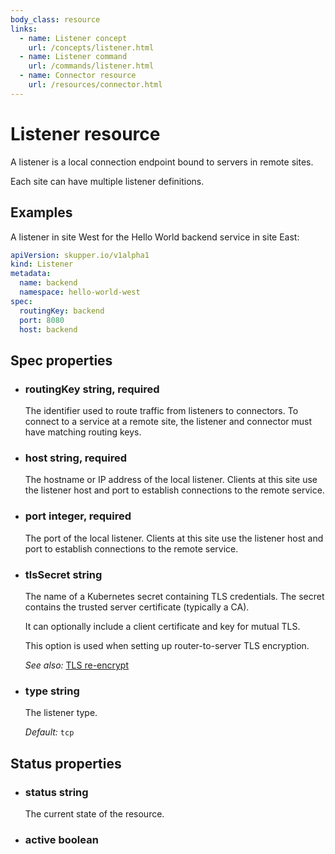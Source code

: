```yaml
---
body_class: resource
links:
  - name: Listener concept
    url: /concepts/listener.html
  - name: Listener command
    url: /commands/listener.html
  - name: Connector resource
    url: /resources/connector.html
---
```


# Listener resource

<section>

A listener is a local connection endpoint bound to servers
in remote sites.

Each site can have multiple listener definitions.

</section>

<section>

## Examples

A listener in site West for the Hello World backend service
in site East:

~~~ yaml
apiVersion: skupper.io/v1alpha1
kind: Listener
metadata:
  name: backend
  namespace: hello-world-west
spec:
  routingKey: backend
  port: 8080
  host: backend
~~~

</section>

<section>

## Spec properties

- <h3 id="routingkey">routingKey <span class="property-info">string, required</span></h3>

  The identifier used to route traffic from listeners to
  connectors.  To connect to a service at a remote site, the
  listener and connector must have matching routing keys.

- <h3 id="host">host <span class="property-info">string, required</span></h3>

  The hostname or IP address of the local listener.  Clients
  at this site use the listener host and port to
  establish connections to the remote service.

- <h3 id="port">port <span class="property-info">integer, required</span></h3>

  The port of the local listener.  Clients at this site use
  the listener host and port to establish connections to
  the remote service.

- <h3 id="tlssecret">tlsSecret <span class="property-info">string</span></h3>

  The name of a Kubernetes secret containing TLS
  credentials.  The secret contains the trusted server
  certificate (typically a CA).
  
  It can optionally include a client certificate and key for
  mutual TLS.
  
  This option is used when setting up router-to-server TLS
  encryption.

  _See also:_ [TLS re-encrypt]({{site_prefix}}XXX)

- <h3 id="type">type <span class="property-info">string</span></h3>

  The listener type.

  _Default:_ `tcp`

</section>

<section>

## Status properties

- <h3 id="status">status <span class="property-info">string</span></h3>

  The current state of the resource.

- <h3 id="active">active <span class="property-info">boolean</span></h3>

</section>
